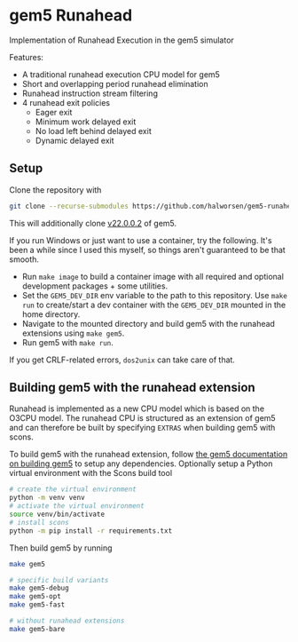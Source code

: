 # gem5 Runahead

Implementation of Runahead Execution in the gem5 simulator

Features:
 * A traditional runahead execution CPU model for gem5
 * Short and overlapping period runahead elimination
 * Runahead instruction stream filtering
 * 4 runahead exit policies
   * Eager exit
   * Minimum work delayed exit
   * No load left behind delayed exit
   * Dynamic delayed exit 

## Setup

Clone the repository with

```bash
git clone --recurse-submodules https://github.com/halworsen/gem5-runahead.git
```

This will additionally clone [v22.0.0.2](https://gem5.googlesource.com/public/gem5/+/refs/tags/v22.0.0.2) of gem5.

If you run Windows or just want to use a container, try the following. It's been a while since I used this myself, so things aren't guaranteed to be that smooth.

* Run `make image` to build a container image with all required and optional
  development packages + some utilities.
* Set the `GEM5_DEV_DIR` env variable to the path to this repository. Use `make run` to
  create/start a dev container with the `GEM5_DEV_DIR` mounted in the home directory.
* Navigate to the mounted directory and build gem5 with the runahead extensions using `make gem5`.
* Run gem5 with `make run`.

If you get CRLF-related errors, `dos2unix` can take care of that.

## Building gem5 with the runahead extension

Runahead is implemented as a new CPU model which is based on the O3CPU model. The runahead CPU
is structured as an extension of gem5 and can therefore be built by specifying `EXTRAS` when
building gem5 with scons.

To build gem5 with the runahead extension, follow
[the gem5 documentation on building gem5](https://www.gem5.org/documentation/general_docs/building)
to setup any dependencies. Optionally setup a Python virtual environment with the Scons build tool

```bash
# create the virtual environment
python -m venv venv
# activate the virtual environment
source venv/bin/activate
# install scons
python -m pip install -r requirements.txt
```

Then build gem5 by running

```bash
make gem5

# specific build variants
make gem5-debug
make gem5-opt
make gem5-fast

# without runahead extensions
make gem5-bare
```
